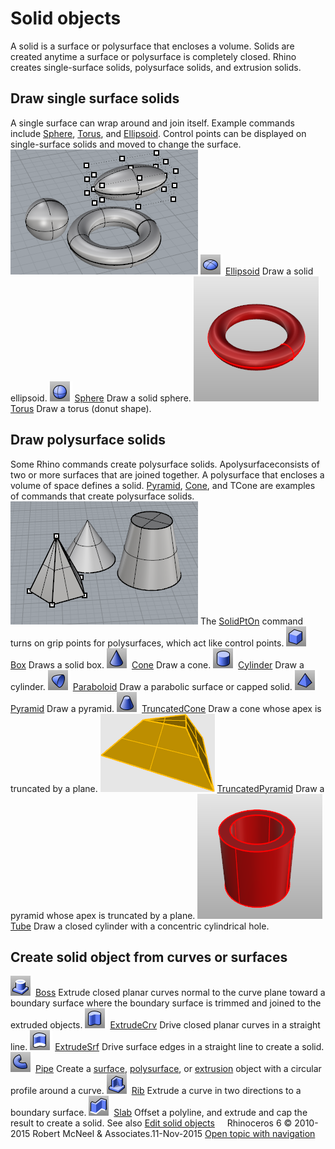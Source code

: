 ---
---


# Solid objects
A solid is a surface or polysurface that encloses a volume. Solids are created anytime a surface or polysurface is completely closed. Rhino creates single-surface solids, polysurface solids, and extrusion solids.

## Draw single surface solids
A single surface can wrap around and join itself. Example commands include [Sphere](sphere.html), [Torus](torus.html), and [Ellipsoid](ellipsoid.html). Control points can be displayed on single-surface solids and moved to change the surface.
![images/solid-001.png](images/solid-001.png)
![images/ellipsoid.png](images/ellipsoid.png) [Ellipsoid](ellipsoid.html) 
Draw a solid ellipsoid.
![images/sphere.png](images/sphere.png) [Sphere](sphere.html) 
Draw a solid sphere.
![images/torus.png](images/torus.png) [Torus](torus.html) 
Draw a torus (donut shape).

## Draw polysurface solids
Some Rhino commands create polysurface solids. Apolysurfaceconsists of two or more surfaces that are joined together. A polysurface that encloses a volume of space defines a solid. [Pyramid](pyramid.html), [Cone](cone.html), and TCone are examples of commands that create polysurface solids.
![images/extrusion-001.png](images/extrusion-001.png)
The [SolidPtOn](pointson.html#solidpton) command turns on grip points for polysurfaces, which act like control points.
![images/box.png](images/box.png) [Box](box.html) 
Draws a solid box.
![images/cone.png](images/cone.png) [Cone](cone.html) 
Draw a cone.
![images/cylinder.png](images/cylinder.png) [Cylinder](cylinder.html) 
Draw a cylinder.
![images/paraboloid.png](images/paraboloid.png) [Paraboloid](paraboloid.html) 
Draw a parabolic surface or capped solid.
![images/pyramid.png](images/pyramid.png) [Pyramid](pyramid.html) 
Draw a pyramid.
![images/truncatedcone.png](images/truncatedcone.png) [TruncatedCone](truncatedcone.html) 
Draw a cone whose apex is truncated by a plane.
![images/truncatedpyramid.png](images/truncatedpyramid.png) [TruncatedPyramid](truncatedpyramid.html) 
Draw a pyramid whose apex is truncated by a plane.
![images/tube.png](images/tube.png) [Tube](tube.html) 
Draw a closed cylinder with a concentric cylindrical hole.

## Create solid object from curves or surfaces
![images/boss.png](images/boss.png) [Boss](boss.html) 
Extrude closed planar curves normal to the curve plane toward a boundary surface where the boundary surface is trimmed and joined to the extruded objects.
![images/extrudecrv.png](images/extrudecrv.png) [ExtrudeCrv](extrudecrv.html) 
Drive closed planar curves in a straight line.
![images/extrudesrf.png](images/extrudesrf.png) [ExtrudeSrf](extrudesrf.html) 
Drive surface edges in a straight line to create a solid.
![images/pipe.png](images/pipe.png) [Pipe](pipe.html) 
Create a [surface](rhinoobjects.html#surfaces), [polysurface](rhinoobjects.html#polysurfaces), or [extrusion](rhinoobjects.html#lightweightextrusions) object with a circular profile around a curve.
![images/rib.png](images/rib.png) [Rib](rib.html) 
Extrude a curve in two directions to a boundary surface.
![images/slab.png](images/slab.png) [Slab](slab.html) 
Offset a polyline, and extrude and cap the result to create a solid.
See also
 [Edit solid objects](sak-solidtools.html) 
&#160;
&#160;
Rhinoceros 6 © 2010-2015 Robert McNeel &amp; Associates.11-Nov-2015
 [Open topic with navigation](sak-solid.html) 


